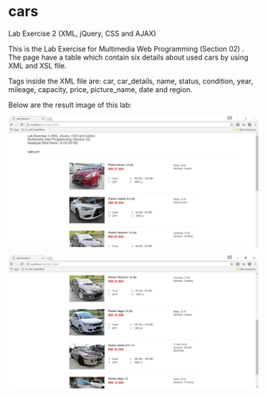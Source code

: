 # cars
Lab Exercise 2 (XML, jQuery, CSS and AJAX) 


This is the Lab Exercise for Multimedia Web Programming (Section 02) .
The page have a table which contain six details about used cars by using XML and XSL file.

Tags inside the XML file are: car, car_details, name, status, condition, year, mileage, capacity, price, picture_name, date and region.

Below are the result image of this lab:

![Alt text](Output_1_1.JPG?raw=true "Output")

![Alt text](Output_1_2.JPG?raw=true "Output continue")
